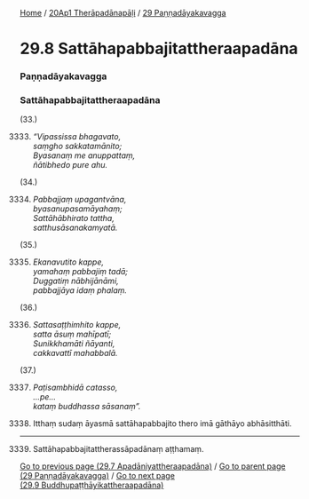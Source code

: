 
[Home](/) / [20Ap1 Therāpadānapāḷi](/tipitaka/20Ap1.md) / [29 Paṇṇadāyakavagga](/tipitaka/20Ap1/29.md)

# 29.8 Sattāhapabbajitattheraapadāna

### Paṇṇadāyakavagga

### Sattāhapabbajitattheraapadāna

(33.)

3333. _“Vipassissa bhagavato,_  
_saṃgho sakkatamānito;_  
_Byasanaṃ me anuppattaṃ,_  
_ñātibhedo pure ahu._  


(34.)

3334. _Pabbajjaṃ upagantvāna,_  
_byasanupasamāyahaṃ;_  
_Sattāhābhirato tattha,_  
_satthusāsanakamyatā._  


(35.)

3335. _Ekanavutito kappe,_  
_yamahaṃ pabbajiṃ tadā;_  
_Duggatiṃ nābhijānāmi,_  
_pabbajjāya idaṃ phalaṃ._  


(36.)

3336. _Sattasaṭṭhimhito kappe,_  
_satta āsuṃ mahīpatī;_  
_Sunikkhamāti ñāyanti,_  
_cakkavattī mahabbalā._  


(37.)

3337. _Paṭisambhidā catasso,_  
_…pe…_  
_kataṃ buddhassa sāsanaṃ”._  


3338. Itthaṃ sudaṃ āyasmā sattāhapabbajito thero imā gāthāyo abhāsitthāti.

---

3339. Sattāhapabbajitattherassāpadānaṃ aṭṭhamaṃ.



[Go to previous page (29.7 Apadāniyattheraapadāna)](/tipitaka/20Ap1/29/29.7.md) / [Go to parent page (29 Paṇṇadāyakavagga)](/tipitaka/20Ap1/29.md) / [Go to next page (29.9 Buddhupaṭṭhāyikattheraapadāna)](/tipitaka/20Ap1/29/29.9.md)


